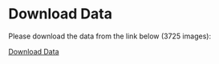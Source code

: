 # Download Data

Please download the data from the link below (3725 images):

[Download Data](https://drive.google.com/drive/folders/1tv1lCURKTu2IhbNM9Gi6GQVWaAhQLEVM?usp=drive_link)
